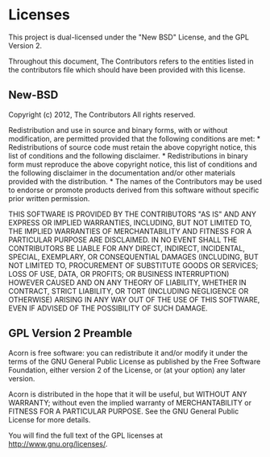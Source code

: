 Licenses
========

This project is dual-licensed under the "New BSD" License, and the GPL Version 2.

Throughout this document, The Contributors refers to the entities listed in the
contributors file which should have been provided with this license.

New-BSD
-------

Copyright (c) 2012, The Contributors
All rights reserved.

Redistribution and use in source and binary forms, with or without
modification, are permitted provided that the following conditions are met:
    * Redistributions of source code must retain the above copyright
      notice, this list of conditions and the following disclaimer.
    * Redistributions in binary form must reproduce the above copyright
      notice, this list of conditions and the following disclaimer in the
      documentation and/or other materials provided with the distribution.
    * The names of the Contributors may be used to endorse or promote products
      derived from this software without specific prior written permission.

THIS SOFTWARE IS PROVIDED BY THE CONTRIBUTORS "AS IS" AND
ANY EXPRESS OR IMPLIED WARRANTIES, INCLUDING, BUT NOT LIMITED TO, THE IMPLIED
WARRANTIES OF MERCHANTABILITY AND FITNESS FOR A PARTICULAR PURPOSE ARE
DISCLAIMED. IN NO EVENT SHALL THE CONTRIBUTORS BE LIABLE FOR ANY
DIRECT, INDIRECT, INCIDENTAL, SPECIAL, EXEMPLARY, OR CONSEQUENTIAL DAMAGES
(INCLUDING, BUT NOT LIMITED TO, PROCUREMENT OF SUBSTITUTE GOODS OR SERVICES;
LOSS OF USE, DATA, OR PROFITS; OR BUSINESS INTERRUPTION) HOWEVER CAUSED AND
ON ANY THEORY OF LIABILITY, WHETHER IN CONTRACT, STRICT LIABILITY, OR TORT
(INCLUDING NEGLIGENCE OR OTHERWISE) ARISING IN ANY WAY OUT OF THE USE OF THIS
SOFTWARE, EVEN IF ADVISED OF THE POSSIBILITY OF SUCH DAMAGE.

GPL Version 2 Preamble
----------------------

Acorn is free software: you can redistribute it and/or modify
it under the terms of the GNU General Public License as published by
the Free Software Foundation, either version 2 of the License, or
(at your option) any later version.

Acorn is distributed in the hope that it will be useful,
but WITHOUT ANY WARRANTY; without even the implied warranty of
MERCHANTABILITY or FITNESS FOR A PARTICULAR PURPOSE.  See the
GNU General Public License for more details.

You will find the full text of the GPL licenses at http://www.gnu.org/licenses/.

